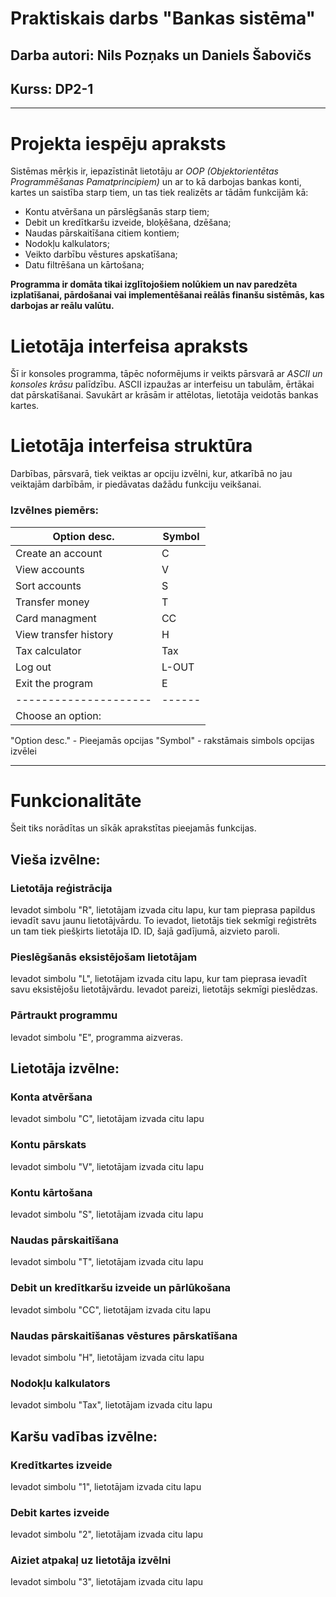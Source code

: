 # Praktiskais darbs "Bankas sistēma"
## Darba autori: Nils Pozņaks un Daniels Šabovičs
## Kurss: DP2-1
---
# Projekta iespēju apraksts
Sistēmas mērķis ir, iepazīstināt lietotāju ar *OOP (Objektorientētas Programmēšanas Pamatprincipiem)* un ar to kā darbojas bankas konti, kartes un saistība starp tiem, un tas tiek realizēts ar tādām funkcijām kā: 
- Kontu atvēršana un pārslēgšanās starp tiem;
- Debit un kredītkaršu izveide, bloķēšana, dzēšana;
- Naudas pārskaitīšana citiem kontiem;
- Nodokļu kalkulators;
- Veikto darbību vēstures apskatīšana;
- Datu filtrēšana un kārtošana;

**Programma ir domāta tikai izglītojošiem nolūkiem un nav paredzēta izplatīšanai, pārdošanai vai implementēšanai reālās finanšu sistēmās, kas darbojas ar reālu valūtu.**

# Lietotāja interfeisa apraksts
Šī ir konsoles programma, tāpēc noformējums ir veikts pārsvarā ar *ASCII un konsoles krāsu* palīdzību. ASCII izpaužas ar interfeisu un tabulām, ērtākai dat pārskatīšanai. Savukārt ar krāsām ir attēlotas, lietotāja veidotās bankas kartes.

# Lietotāja interfeisa struktūra
Darbības, pārsvarā, tiek veiktas ar opciju izvēlni, kur, atkarībā no jau veiktajām darbībām, ir piedāvatas dažādu funkciju veikšanai. 

### Izvēlnes piemērs:

| Option desc.          | Symbol |
| --------------------- | ------ |
| Create an account     |   C    |
| View accounts         |   V    |
| Sort accounts         |   S    |
| Transfer money        |   T    |
| Card managment        |   CC   |
| View transfer history |   H    |
| Tax calculator        |  Tax   |
| Log out               |  L-OUT |
| Exit the program      |   E    |
| --------------------- | ------ |
| Choose an option:     |        |

"Option desc." - Pieejamās opcijas
"Symbol" - rakstāmais simbols opcijas izvēlei

---
# Funkcionalitāte
Šeit tiks norādītas un sīkāk aprakstītas pieejamās funkcijas.

## Vieša izvēlne:

### Lietotāja reģistrācija
Ievadot simbolu "R", lietotājam izvada citu lapu, kur tam pieprasa papildus ievadīt savu jaunu lietotājvārdu. To ievadot, lietotājs tiek sekmīgi reģistrēts un tam tiek piešķirts lietotāja ID. ID, šajā gadījumā, aizvieto paroli.

### Pieslēgšanās eksistējošam lietotājam 
Ievadot simbolu "L", lietotājam izvada citu lapu, kur tam pieprasa ievadīt savu eksistējošu lietotājvārdu. Ievadot pareizi, lietotājs sekmīgi pieslēdzas. 

### Pārtraukt programmu
Ievadot simbolu "E", programma aizveras.

## Lietotāja izvēlne:

### Konta atvēršana
Ievadot simbolu "C", lietotājam izvada citu lapu

### Kontu pārskats
Ievadot simbolu "V", lietotājam izvada citu lapu

### Kontu kārtošana
Ievadot simbolu "S", lietotājam izvada citu lapu

### Naudas pārskaitīšana
Ievadot simbolu "T", lietotājam izvada citu lapu

### Debit un kredītkaršu izveide un pārlūkošana
Ievadot simbolu "CC", lietotājam izvada citu lapu

### Naudas pārskaitīšanas vēstures pārskatīšana
Ievadot simbolu "H", lietotājam izvada citu lapu

### Nodokļu kalkulators
Ievadot simbolu "Tax", lietotājam izvada citu lapu

## Karšu vadības izvēlne:

### Kredītkartes izveide
Ievadot simbolu "1", lietotājam izvada citu lapu

### Debit kartes izveide
Ievadot simbolu "2", lietotājam izvada citu lapu

### Aiziet atpakaļ uz lietotāja izvēlni
Ievadot simbolu "3", lietotājam izvada citu lapu


